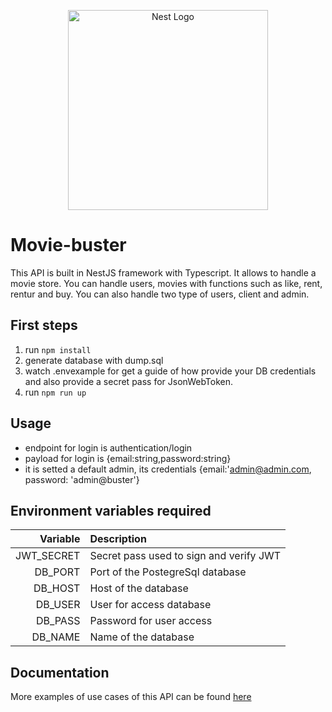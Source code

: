<p align="center">
  <a href="http://nestjs.com/" target="blank"><img src="https://nestjs.com/img/logo_text.svg" width="320" alt="Nest Logo" /></a>
</p>

# Movie-buster

This API is built in NestJS framework with Typescript. It allows to handle a movie store. You can handle users, movies with functions such as like, rent, rentur and buy. You can also handle two type of users, client and admin.

## First steps

1. run `npm install`
2. generate database with dump.sql
3. watch .envexample for get a guide of how provide your DB credentials and also provide a secret pass for JsonWebToken.
4. run `npm run up`

## Usage

- endpoint for login is authentication/login
- payload for login is {email:string,password:string}
- it is setted a default admin, its credentials {email:'admin@admin.com, password: 'admin@buster'}

## Environment variables required

|   Variable | Description                             |
| ---------: | :-------------------------------------- |
| JWT_SECRET | Secret pass used to sign and verify JWT |
|    DB_PORT | Port of the PostegreSql database        |
|    DB_HOST | Host of the database                    |
|    DB_USER | User for access database                |
|    DB_PASS | Password for user access                |
|    DB_NAME | Name of the database                    |

## Documentation

More examples of use cases of this API can be found
<a href="https://documenter.getpostman.com/view/9673662/SWLh77wL?version=latest" target="blank">here</a>
